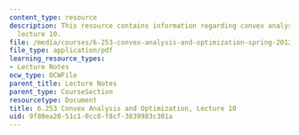 ```yaml
---
content_type: resource
description: This resource contains information regarding convex analysis and optimization,
  lecture 10.
file: /media/courses/6-253-convex-analysis-and-optimization-spring-2012/9f80ea2051c10cc0f8cf3839983c381a_MIT6_253S12_lec10.pdf
file_type: application/pdf
learning_resource_types:
- Lecture Notes
ocw_type: OCWFile
parent_title: Lecture Notes
parent_type: CourseSection
resourcetype: Document
title: 6.253 Convex Analysis and Optimization, Lecture 10
uid: 9f80ea20-51c1-0cc0-f8cf-3839983c381a
---
```

